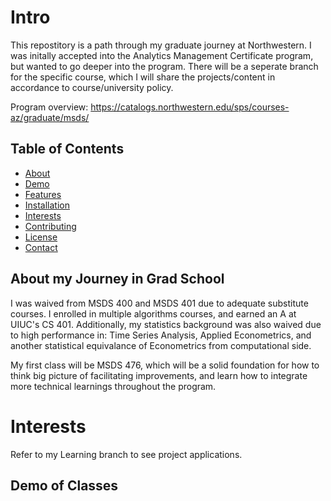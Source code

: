 # Intro

This repostitory is a path through my graduate journey at Northwestern. I was initally accepted into the Analytics Management Certificate program, but wanted to go deeper into the program.
There will be a seperate branch for the specific course, which I will share the projects/content in accordance to course/university policy.

Program overview: https://catalogs.northwestern.edu/sps/courses-az/graduate/msds/

## Table of Contents

- [About](#about)
- [Demo](#demo)
- [Features](#features)
- [Installation](#installation)
- [Interests](#projects)
- [Contributing](#contributing)
- [License](#license)
- [Contact](#contact)

## About my Journey in Grad School 

I was waived from MSDS 400 and MSDS 401 due to adequate substitute courses. I enrolled in multiple algorithms courses, and earned an A at UIUC's CS 401.
Additionally, my statistics background was also waived due to high performance in: Time Series Analysis, Applied Econometrics, and another statistical equivalance of Econometrics from computational side. 

My first class will be MSDS 476, which will be a solid foundation for how to think big picture of facilitating improvements, and learn how to integrate more technical learnings throughout the program. 

# Interests

Refer to my Learning branch to see project applications. 

## Demo of Classes
